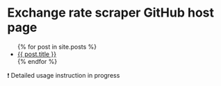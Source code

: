 # Exchange rate scraper GitHub host page

<ul>
  {% for post in site.posts %}
    <li>
      <a href="{{site.url}}/{{ post.url }}">{{ post.title }}</a>
    </li>
  {% endfor %}
</ul>

❗ Detailed usage instruction in progress
